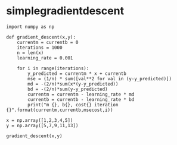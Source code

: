 # simplegradientdescent

	import numpy as np

	def gradient_descent(x,y):
		currentm = currentb = 0
		iterations = 1000
		n = len(x)
		learning_rate = 0.001

		for i in range(iterations):
			y_predicted = currentm * x + currentb
			mse = (1/n) * sum([val**2 for val in (y-y_predicted)])
			md = -(2/n)*sum(x*(y-y_predicted))
			bd = -(2/n)*sum(y-y_predicted)
			currentm = currentm - learning_rate * md
			currentb = currentb - learning_rate * bd
			print("m {}, b{}, cost{} iteration {}".format(currentm,currentb,msecost,i))

	x = np.array([1,2,3,4,5])
	y = np.array([5,7,9,11,13])

	gradient_descent(x,y)

